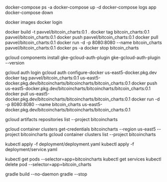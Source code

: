 docker-compose ps -a
docker-compose up -d
docker-compose logs app
docker-compose down

docker images
docker login

docker build -t pavvel/bitcoin_charts:0.1 .
docker tag bitcoin_charts:0.1 pavvel/bitcoin_charts:0.1
docker push pavvel/bitcoin_charts:0.1
docker pull pavvel/bitcoin_charts:0.1
docker run -d -p 8080:8080 --name bitcoin_charts pavvel/bitcoin_charts:0.1
docker ps -a
docker stop bitcoin_charts

gcloud components install gke-gcloud-auth-plugin
gke-gcloud-auth-plugin --version

gcloud auth login
gcloud auth configure-docker us-east5-docker.pkg.dev
docker tag pavvel/bitcoin_charts:0.1 us-east5-docker.pkg.dev/bitcoincharts/bitcoincharts/bitcoin_charts:0.1
docker push us-east5-docker.pkg.dev/bitcoincharts/bitcoincharts/bitcoin_charts:0.1
docker pull us-east5-docker.pkg.dev/bitcoincharts/bitcoincharts/bitcoin_charts:0.1
docker run -d -p 8080:8080 --name bitcoin_charts us-east5-docker.pkg.dev/bitcoincharts/bitcoincharts/bitcoin_charts:0.1

gcloud artifacts repositories list --project bitcoincharts

gcloud container clusters get-credentials bitcoincharts --region us-east5 --project bitcoincharts
gcloud container clusters list --project bitcoincharts

kubectl apply -f deployment/deployment.yaml
kubectl apply -f deployment/service.yaml

kubectl get pods --selector=app=bitcoincharts
kubectl get services
kubectl delete pod --selector=app=bitcoin_charts

gradle build --no-daemon
gradle --stop

